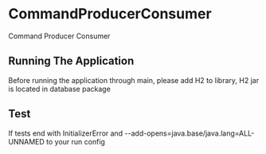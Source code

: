 # CommandProducerConsumer
 Command Producer Consumer
## Running The Application
Before running the application through main, please add H2 to library, H2 jar is located in database package

## Test
If tests end with InitializerError and --add-opens=java.base/java.lang=ALL-UNNAMED to your run config
